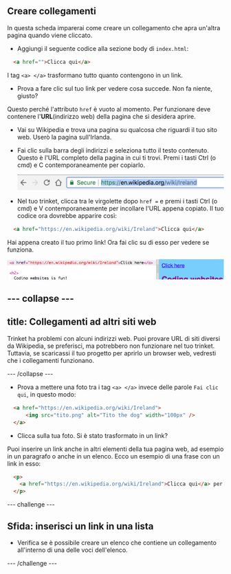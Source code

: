 ## Creare collegamenti

In questa scheda imparerai come creare un collegamento che apra un'altra pagina quando viene cliccato.

- Aggiungi il seguente codice alla sezione body di `index.html`:

```html
  <a href="">Clicca qui</a>
```

I tag `<a> </a>` trasformano tutto quanto contengono in un link.

- Prova a fare clic sul tuo link per vedere cosa succede. Non fa niente, giusto?

Questo perché l'attributo `href` è vuoto al momento. Per funzionare deve contenere l'**URL**(indirizzo web) della pagina che si desidera aprire.

- Vai su Wikipedia e trova una pagina su qualcosa che riguardi il tuo sito web. Userò la pagina sull'Irlanda.

- Fai clic sulla barra degli indirizzi e seleziona tutto il testo contenuto. Questo è l'URL completo della pagina in cui ti trovi. Premi i tasti <kdb>Ctrl</kdb> (o <kdb>cmd</kdb>) e <kdb>C</kdb> contemporaneamente per copiarlo.
    
    ![URL nella barra degli indirizzi](images/AddressBarURL.png)

- Nel tuo trinket, clicca tra le virgolette dopo `href =` e premi i tasti <kdb>Ctrl</kdb> (o <kdb>cmd</kdb>) e <kdb>V</kdb> contemporaneamente per incollare l'URL appena copiato. Il tuo codice ora dovrebbe apparire così:

```html
  <a href="https://en.wikipedia.org/wiki/Ireland">Clicca qui</a>
```

Hai appena creato il tuo primo link! Ora fai clic su di esso per vedere se funziona.

![Tag link](images/egLinkTagWithURL.png)

## \--- collapse \---

## title: Collegamenti ad altri siti web

Trinket ha problemi con alcuni indirizzi web. Puoi provare URL di siti diversi da Wikipedia, se preferisci, ma potrebbero non funzionare nel tuo trinket. Tuttavia, se scaricassi il tuo progetto per aprirlo un browser web, vedresti che i collegamenti funzionano.

\--- /collapse \---

- Prova a mettere una foto tra i tag `<a> </a>` invece delle parole `Fai clic qui`, in questo modo:

```html
  <a href="https://en.wikipedia.org/wiki/Ireland">
      <img src="tito.png" alt="Tito the dog" width="100px" />
  </a>
```

- Clicca sulla tua foto. Si è stato trasformato in un link?

Puoi inserire un link anche in altri elementi della tua pagina web, ad esempio in un paragrafo o anche in un elenco. Ecco un esempio di una frase con un link in esso:

```html
  <p>
    <a href="https://en.wikipedia.org/wiki/Ireland">Clicca qui</a> per leggere la pagina di Wikipedia!
  </p>
```

\--- challenge \---

## Sfida: inserisci un link in una lista

- Verifica se è possibile creare un elenco che contiene un collegamento all'interno di una delle voci dell'elenco.

\--- /challenge \---